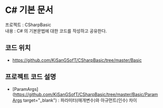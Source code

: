 # C# 기본 문서

프로젝트 : CSharpBasic \
내용 : C# 의 기본문법에 대한 코드를 작성하고 공유한다.

## 코드 위치

- https://github.com/KiSanGSofT/CSharpBasic/tree/master/Basic

## 프로젝트 코드 설명

- [ParamArgs](https://github.com/KiSanGSofT/CSharpBasic/tree/master/Basic/ParamArgs target="_blank")
  : 파라미터(매개변수)와 아규먼트(인수) 차이
